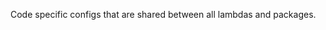 <!--

https://github.com/ixartz/Serverless-Boilerplate-Express-TypeScript

![](./media/aws.jpeg)
![](./media/serverless.jpeg)

-->

Code specific configs that are shared between all lambdas and packages.